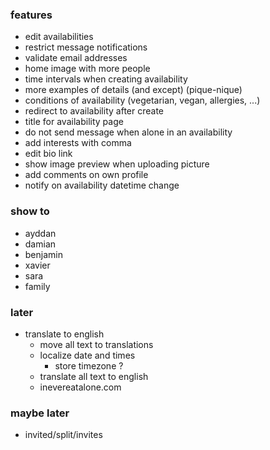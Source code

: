 ### features

- edit availabilities
- restrict message notifications
- validate email addresses
- home image with more people
- time intervals when creating availability
- more examples of details (and except) (pique-nique)
- conditions of availability (vegetarian, vegan, allergies, ...)
- redirect to availability after create
- title for availability page
- do not send message when alone in an availability
- add interests with comma
- edit bio link
- show image preview when uploading picture
- add comments on own profile
- notify on availability datetime change

### show to

- ayddan
- damian
- benjamin
- xavier
- sara
- family

### later

- translate to english
  - move all text to translations
  - localize date and times
    - store timezone ?
  - translate all text to english
  - inevereatalone.com

### maybe later

- invited/split/invites
